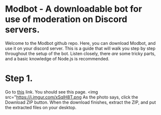 # Modbot - A downloadable bot for use of moderation on Discord servers.
Welcome to the Modbot github repo. Here, you can download Modbot, and use it on your discord server.
This is a guide that will walk you step by step throughout the setup of the bot.
Listen closely, there *are* some tricky parts, and a basic knowledge of Node.js is recommended.


# Step 1.
Go to [this](https://github.com/FHGDev-Alt/Modbot "click here.") link. You should see this page.
<img src="https://i.imgur.com/xSqlH8T.png
As the photo says, click the Download ZIP button. When the download finishes, extract the ZIP, and put the extracted files on your desktop.
